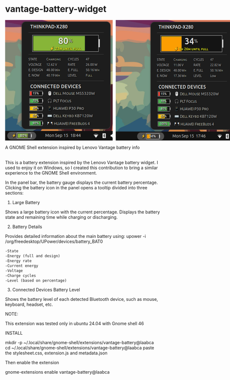 # vantage-battery-widget

<div style="display: flex; gap: 10px;">
  <img src="Screenshot_2.png" width="350">
  <img src="Screenshot_1.png" width="400">
</div>

A GNOME Shell extension inspired by Lenovo Vantage battery info
######
This is a battery extension inspired by the Lenovo Vantage battery widget.
I used to enjoy it on Windows, so I created this contribution to bring a similar experience to the GNOME Shell environment.

In the panel bar, the battery gauge displays the current battery percentage.
Clicking the battery icon in the panel opens a tooltip divided into three sections:

1. Large Battery

Shows a large battery icon with the current percentage.
Displays the battery state and remaining time while charging or discharging.

2. Battery Details

Provides detailed information about the main battery using:
upower -i /org/freedesktop/UPower/devices/battery_BAT0

	-State
	-Energy (full and design)
	-Energy rate
	-Current energy
	-Voltage
	-Charge cycles
	-Level (based on percentage)

3. Connected Devices Battery Level

Shows the battery level of each detected Bluetooth device, such as mouse, keyboard, headset, etc.

NOTE:

This extension was tested only in ubuntu 24.04 with Gnome shell 46

INSTALL

mkdir -p ~/.local/share/gnome-shell/extensions/vantage-battery@laabca
cd ~/.local/share/gnome-shell/extensions/vantage-battery@laabca
paste the stylesheet.css, extension.js and metadata.json

Then enable the extension

gnome-extensions enable vantage-battery@laabca

